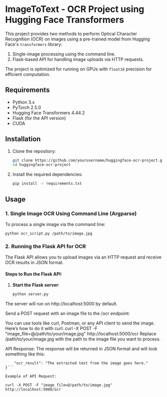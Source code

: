 # ImageToText - OCR Project using Hugging Face Transformers

This project provides two methods to perform Optical Character Recognition (OCR) on images using a pre-trained model from Hugging Face's `transformers` library:
1. Single-image processing using the command line.
2. Flask-based API for handling image uploads via HTTP requests.

The project is optimized for running on GPUs with `float16` precision for efficient computation.

## Requirements

- Python 3.x
- PyTorch 2.5.0
- Hugging Face Transformers 4.44.2
- Flask (for the API version)
- CUDA

## Installation

1. Clone the repository:
    ```bash
    git clone https://github.com/yourusername/huggingface-ocr-project.git
    cd huggingface-ocr-project
    ```

2. Install the required dependencies:
    ```bash
    pip install -r requirements.txt
    ```

## Usage

### 1. Single Image OCR Using Command Line (Argparse)

To process a single image via the command line:

```bash
python ocr_script.py /path/to/image.jpg
```

### 2. Running the Flask API for OCR

The Flask API allows you to upload images via an HTTP request and receive OCR results in JSON format.

#### Steps to Run the Flask API:

1. **Start the Flask server**:
   ```bash
   python server.py


The server will run on http://localhost:5000 by default.

Send a POST request with an image file to the /ocr endpoint:

You can use tools like curl, Postman, or any API client to send the image. Here’s how to do it with curl:
curl -X POST -F "image_file=@/path/to/your/image.jpg" http://localhost:5000/ocr
Replace /path/to/your/image.jpg with the path to the image file you want to process.

API Response: The response will be returned in JSON format and will look something like this:
```{
    "ocr_result": "The extracted text from the image goes here."
}```

Example of API Request:

curl -X POST -F "image_file=@/path/to/image.jpg" http://localhost:5000/ocr